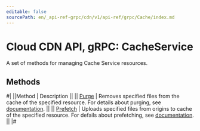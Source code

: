 ```yaml
---
editable: false
sourcePath: en/_api-ref-grpc/cdn/v1/api-ref/grpc/Cache/index.md
---
```


# Cloud CDN API, gRPC: CacheService

A set of methods for managing Cache Service resources.

## Methods

#|
||Method | Description ||
|| [Purge](purge.md) | Removes specified files from the cache of the specified resource. For details about purging, see [documentation](/docs/cdn/concepts/caching#purge). ||
|| [Prefetch](prefetch.md) | Uploads specified files from origins to cache of the specified resource. For defails about prefetching, see [documentation](/docs/cdn/concepts/caching#prefetch). ||
|#